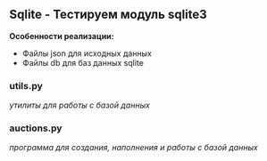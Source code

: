 ## Sqlite - Тестируем модуль sqlite3

**Особенности реализации:**
- Файлы json для исходных данных
- Файлы db для баз данных sqlite

### utils.py
*утилиты для работы с базой данных*

### auctions.py
*программа для создания, наполнения и работы с базой данных*
